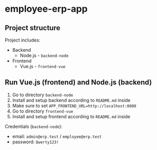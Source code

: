 # employee-erp-app

## Project structure

Project includes:

- Backend
  - Node.js - `backend-node`
- Frontend
  - Vue.js - `frontend-vue`

## Run Vue.js (frontend) and Node.js (backend)

1. Go to directory `backend-node`
2. Install and setup backend according to `README.md` inside
3. Make sure to set `APP_FRONTEND_URL=http://localhost:8080`
4. Go to directory `frontend-vue`
5. Install and setup frontend according to `README.md` inside

Credentials (`backend-node`):

- email: `admin@erp.test` / `employee@erp.test`
- password: `Qwerty123!`

